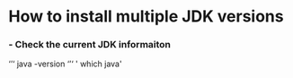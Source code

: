 # How to install multiple JDK versions

### - Check the current JDK informaiton
  ‘’‘ 
  java -version 
  ‘’‘
  ' which java' 
